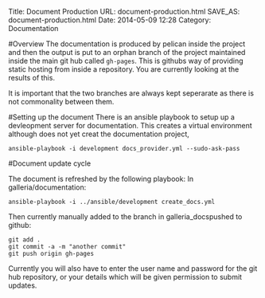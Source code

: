 Title: Document Production
URL: document-production.html
SAVE_AS: document-production.html
Date: 2014-05-09 12:28
Category: Documentation

#Overview
The documentation is produced by pelican inside the project and then the output is put to an orphan branch of the project maintained inside the main git hub called `gh-pages`.  This is githubs way of providing static hosting from inside a repository.  You are currently looking at the results of this.

It is important that the two branches are always kept seperarate as there is not commonality between them.

#Setting up the document
There is an ansible playbook to setup up a devleopment server for documentation.  This creates a virtual environment although does not yet creat the documentation project,

````
ansible-playbook -i development docs_provider.yml --sudo-ask-pass
````

#Document update cycle

The document is refreshed by the following playbook:
In galleria/documentation:

````
ansible-playbook -i ../ansible/development create_docs.yml
````

Then currently manually added to the branch in galleria_docspushed to github:

 
````
git add .
git commit -a -m "another commit"
git push origin gh-pages
````

Currently you will also have to enter the user name and password for the git hub repository, or your details which will be given permission to submit updates.
